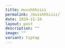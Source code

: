 ```yaml
---
title: musshhhiiii
permalink: /musshhhiiii/
date: 2024-11-19
layout: post
description: ""
image: ""
variant: tiptap
---
```

<p></p>